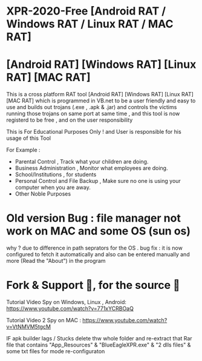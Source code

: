 # XPR-2020-Free [Android RAT / Windows RAT / Linux RAT / MAC RAT] 
# [Android RAT] [Windows RAT] [Linux RAT] [MAC RAT] 
This is a cross platform RAT tool [Android RAT] [Windows RAT] [Linux RAT] [MAC RAT]  which is programmed in VB.net to be a user friendly and easy to use and builds out trojans (.exe , .apk &amp; .jar) and controls the victims running those trojans on same port at same time , and this tool is now registerd to be free , and on the user responsibility 

This is For Educational Purposes Only ! and User is responsible for his usage of this Tool

For Example : 
- Parental Control , Track what your children are doing.
- Business Administration , Monitor what employees are doing.
- School/Institutions , for students
- Personal Control and File Backup , Make sure no one is using your computer when you are away.
- Other Noble Purposes


# Old version Bug : file manager not work on MAC and some OS (sun os) 
why ? due to difference in path seprators for the OS . 
bug fix : it is now configured to fetch it automatically 
and also can be entered manually 
and more (Read the "About") in the program
# Fork & Support 🥰, for the source 🥰
Tutorial Video Spy on Windows, Linux , Android: https://www.youtube.com/watch?v=771xYCRBOaQ

Tutorial Video 2 Spy on MAC : https://www.youtube.com/watch?v=VtNMVM5tgcM

IF apk builder lags / Stucks
delete thw whole folder and re-extract that Rar file that contains "App_Resources" & "BlueEagleXPR.exe" & "2 dlls files" & some txt files for mode re-configuraton
